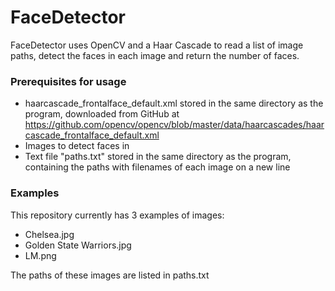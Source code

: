 # FaceDetector
 FaceDetector uses OpenCV and a Haar Cascade to read a list of image paths, detect the faces in each image and return the number of faces.

### Prerequisites for usage

* haarcascade_frontalface_default.xml stored in the same
  directory as the program, downloaded from GitHub at
  https://github.com/opencv/opencv/blob/master/data/haarcascades/haarcascade_frontalface_default.xml
* Images to detect faces in
* Text file "paths.txt" stored in the same directory as
  the program, containing the paths with filenames of
  each image on a new line

### Examples

This repository currently has 3 examples of images:

* Chelsea.jpg
* Golden State Warriors.jpg
* LM.png

The paths of these images are listed in paths.txt